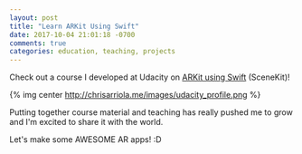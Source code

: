 ```yaml
---
layout: post
title: "Learn ARKit Using Swift"
date: 2017-10-04 21:01:18 -0700
comments: true
categories: education, teaching, projects
---
```


Check out a course I developed at Udacity on [ARKit using Swift](https://www.udacity.com/course/learn-arkit--nd114) (SceneKit)!

{% img center http://chrisarriola.me/images/udacity_profile.png %}

Putting together course material and teaching has really pushed me to grow and I'm excited to share it with the world.

Let's make some AWESOME AR apps! :D


